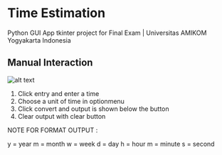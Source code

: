 # Time Estimation
Python GUI App tkinter project for Final Exam
| Universitas AMIKOM Yogyakarta Indonesia

Manual Interaction
------------------
![alt text](https://github.com/administrator2992/timeestimation/blob/main/img/image.png?raw=true)

1. Click entry and enter a time
2. Choose a unit of time in optionmenu
3. Click convert and output is shown below the button
4. Clear output with clear button

NOTE FOR FORMAT OUTPUT :

y = year
m = month
w = week
d = day
h = hour
m = minute
s = second
